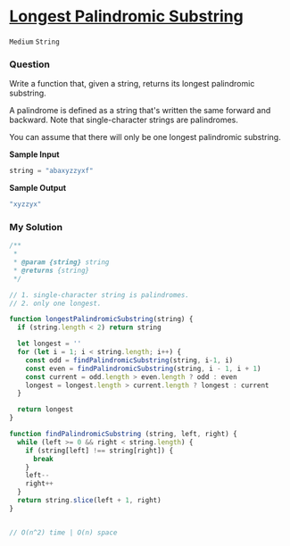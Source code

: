 # [Longest Palindromic Substring](https://www.algoexpert.io/questions/longest-palindromic-substring)

`Medium` `String`

### Question
Write a function that, given a string, returns its longest palindromic substring.

A palindrome is defined as a string that's written the same forward and backward. Note that single-character strings are palindromes.

You can assume that there will only be one longest palindromic substring.

**Sample Input**
```js
string = "abaxyzzyxf"
```

**Sample Output**
```js
"xyzzyx"
```

### My Solution
```js
/**
 * 
 * @param {string} string 
 * @returns {string}
 */

// 1. single-character string is palindromes.
// 2. only one longest.

function longestPalindromicSubstring(string) {
  if (string.length < 2) return string

  let longest = ''
  for (let i = 1; i < string.length; i++) {
    const odd = findPalindromicSubstring(string, i-1, i)
    const even = findPalindromicSubstring(string, i - 1, i + 1)
    const current = odd.length > even.length ? odd : even
    longest = longest.length > current.length ? longest : current
  }

  return longest
}

function findPalindromicSubstring (string, left, right) {
  while (left >= 0 && right < string.length) {
    if (string[left] !== string[right]) {
      break
    }
    left--
    right++
  }
  return string.slice(left + 1, right)
}


// O(n^2) time | O(n) space
```
